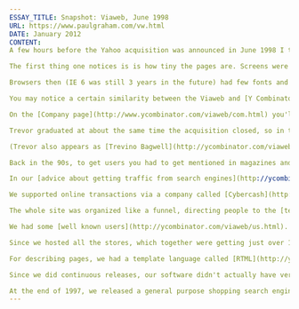 ```yaml
---
ESSAY_TITLE: Snapshot: Viaweb, June 1998
URL: https://www.paulgraham.com/vw.html
DATE: January 2012
CONTENT:
A few hours before the Yahoo acquisition was announced in June 1998 I took a [snapshot of Viaweb's site](http://ycombinator.com/viaweb). I thought it might be interesting to look at one day.

The first thing one notices is is how tiny the pages are. Screens were a lot smaller in 1998. If I remember correctly, our frontpage used to just fit in the size window people typically used then.

Browsers then (IE 6 was still 3 years in the future) had few fonts and they weren't antialiased. If you wanted to make pages that looked good, you had to render display text as images.

You may notice a certain similarity between the Viaweb and [Y Combinator](http://ycombinator.com/) logos. We did that as an inside joke when we started YC. Considering how basic a red circle is, it seemed surprising to me when we started Viaweb how few other companies used one as their logo. A bit later I realized [why](https://www.paulgraham.com/zero.html).

On the [Company page](http://www.ycombinator.com/viaweb/com.html) you'll notice a mysterious individual called John McArtyem. Robert Morris (aka Rtm) was so publicity averse after the [Worm](http://en.wikipedia.org/wiki/Morris_worm) that he didn't want his name on the site. I managed to get him to agree to a compromise: we could use his bio but not his name. He has since [relaxed](http://ycombinator.com/people.html) a bit on that point.

Trevor graduated at about the same time the acquisition closed, so in the course of 4 days he went from impecunious grad student to millionaire PhD. The culmination of my career as a writer of press releases was one [celebrating his graduation](http://ycombinator.com/viaweb/trevor.html), illustrated with a drawing I did of him during a meeting.

(Trevor also appears as [Trevino Bagwell](http://ycombinator.com/viaweb/tlbwebdesign.html) in our directory of web designers merchants could hire to build stores for them. We inserted him as a ringer in case some competitor tried to spam our web designers. We assumed his logo would deter any actual customers, but it did not.)

Back in the 90s, to get users you had to get mentioned in magazines and newspapers. There were not the same ways to get found online that there are today. So we used to pay a [PR firm](https://www.paulgraham.com/submarine.html) $16,000 a month to get us mentioned in the press. Fortunately reporters [liked us](http://ycombinator.com/viaweb/presquot.html).

In our [advice about getting traffic from search engines](http://ycombinator.com/viaweb/se.html) (I don't think the term SEO had been coined yet), we say there are only 7 that matter: Yahoo, AltaVista, Excite, WebCrawler, InfoSeek, Lycos, and HotBot. Notice anything missing? Google was incorporated that September.

We supported online transactions via a company called [Cybercash](http://en.wikipedia.org/wiki/CyberCash,_Inc.), since if we lacked that feature we'd have gotten beaten up in product comparisons. But Cybercash was so bad and most stores' order volumes were so low that it was better if merchants processed orders like phone orders. We had a page in our site trying to [talk merchants out of doing real time authorizations](http://www.ycombinator.com/viaweb/cybercash.html).

The whole site was organized like a funnel, directing people to the [test drive](http://ycombinator.com/viaweb/tesdriv.html). It was a novel thing to be able to try out software online. We put cgi-bin in our dynamic urls to fool competitors about how our software worked.

We had some [well known users](http://ycombinator.com/viaweb/us.html). Needless to say, Frederick's of Hollywood got the most traffic. We charged a flat fee of $300/month for big stores, so it was a little alarming to have users who got lots of traffic. I once calculated how much Frederick's was costing us in bandwidth, and it was about $300/month.

Since we hosted all the stores, which together were getting just over 10 million page views per month in June 1998, we consumed what at the time seemed a lot of bandwidth. We had 2 T1s (3 Mb/sec) coming into our offices. In those days there was no AWS. Even colocating servers seemed too risky, considering how often things went wrong with them. So we had our servers in our offices. Or more precisely, in Trevor's office. In return for the unique privilege of sharing his office with no other humans, he had to share it with 6 shrieking tower servers. His office was nicknamed the Hot Tub on account of the heat they generated. Most days his stack of window air conditioners could keep up.

For describing pages, we had a template language called [RTML](http://ycombinator.com/viaweb/rtml.html), which supposedly stood for something, but which in fact I named after Rtm. RTML was Common Lisp augmented by some macros and libraries, and concealed under a structure editor that made it look like it had syntax.

Since we did continuous releases, our software didn't actually have versions. But in those days the trade press expected versions, so we made them up. If we wanted to get lots of attention, we made the version number [an integer](http://www.ycombinator.com/viaweb/rel4.html). That "version 4.0" icon was generated by our own button generator, incidentally. The whole Viaweb site was made with our software, even though it wasn't an online store, because we wanted to experience what our users did.

At the end of 1997, we released a general purpose shopping search engine called [Shopfind](http://ycombinator.com/viaweb/shoprel.html). It was pretty advanced for the time. It had a programmable crawler that could crawl most of the different stores online and pick out the products.
---
```

